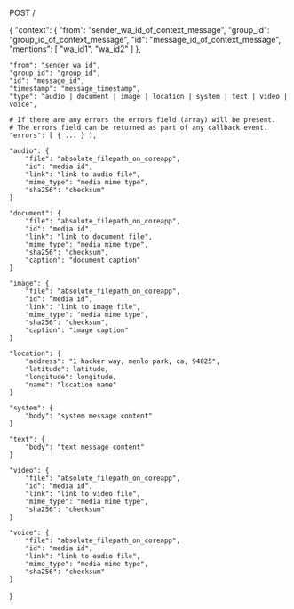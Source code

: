 POST /

{
"context": {
"from": "sender_wa_id_of_context_message",
"group_id": "group_id_of_context_message",
"id": "message_id_of_context_message",
"mentions": [ "wa_id1", "wa_id2" ]
},

    "from": "sender_wa_id",
    "group_id": "group_id",
    "id": "message_id",
    "timestamp": "message_timestamp",
    "type": "audio | document | image | location | system | text | video | voice",

    # If there are any errors the errors field (array) will be present.
    # The errors field can be returned as part of any callback event.
    "errors": [ { ... } ],

    "audio": {
        "file": "absolute_filepath_on_coreapp",
        "id": "media id",
        "link": "link to audio file",
        "mime_type": "media mime type",
        "sha256": "checksum"
    }

    "document": {
        "file": "absolute_filepath_on_coreapp",
        "id": "media id",
        "link": "link to document file",
        "mime_type": "media mime type",
        "sha256": "checksum",
        "caption": "document caption"
    }

    "image": {
        "file": "absolute_filepath_on_coreapp",
        "id": "media id",
        "link": "link to image file",
        "mime_type": "media mime type",
        "sha256": "checksum",
        "caption": "image caption"
    }

    "location": {
        "address": "1 hacker way, menlo park, ca, 94025",
        "latitude": latitude,
        "longitude": longitude,
        "name": "location name"
    }

    "system": {
        "body": "system message content"
    }

    "text": {
        "body": "text message content"
    }

    "video": {
        "file": "absolute_filepath_on_coreapp",
        "id": "media id",
        "link": "link to video file",
        "mime_type": "media mime type",
        "sha256": "checksum"
    }

    "voice": {
        "file": "absolute_filepath_on_coreapp",
        "id": "media id",
        "link": "link to audio file",
        "mime_type": "media mime type",
        "sha256": "checksum"
    }

}
